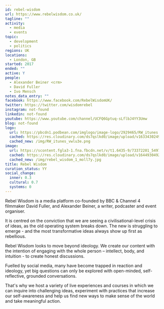 ```yaml
---
id: rebel-wisdom
url: https://www.rebelwisdom.co.uk/
tagline: ""
activity:
  - media
  - events
topic:
  - development
  - politics
regions: UK
locations:
  - London, GB
started: 2017
ended: ""
active: Y
people:
  - Alexander Beiner <crm>
  - David Fuller
  - Ivo Mensch
notes_data_entry: ""
facebook: https://www.facebook.com/RebelWisdomUK/
twitter: https://twitter.com/wisdomrebel
instagram: not-found
linkedin: not-found
youtube: https://www.youtube.com/channel/UCFQ6Gptuq-sLflbJ4YY3Umw
blog: not-found
logo:
  url: https://pbcdn1.podbean.com/imglogo/image-logo/2929465/RW_itunes.png
  cached: https://res.cloudinary.com/ds7qslkd0/image/upload/v1633430249/Ecosystem%20Mapping/RW_itunes_vwlu3e.png
  cached_new: /img/RW_itunes_vwlu3e.png
image:
  url: https://scontent.fgla3-1.fna.fbcdn.net/v/t1.6435-9/73372201_549707012264018_6167972202726555648_n.jpg?_nc_cat=102&ccb=1-5&_nc_sid=cdbe9c&_nc_ohc=vhAKOpk_1M8AX8v3JDn&_nc_ht=scontent.fgla3-1.fna&oh=00_AT9G4Ip1KG9p93Pbp4kOPJxsmgpwVDxbdBxVC56k4Fhifg&oe=62310D04
  cached: https://res.cloudinary.com/ds7qslkd0/image/upload/v1644930492/Ecosystem%20Mapping/rebel_wisdom_1_moll7y.jpg
  cached_new: /img/rebel_wisdom_1_moll7y.jpg
title: Rebel Wisdom
curation_status: YY
social_change:
  inner: 0.3
  cultural: 0.7
  systems: 0
---
```


Rebel Wisdom is a media platform co-founded by BBC & Channel 4 filmmaker David Fuller, and Alexander Beiner, a writer, podcaster and event organiser. 

It is centred on the conviction that we are seeing a civilisational-level crisis of ideas, as the old operating system breaks down. The new is struggling to emerge - and the most transformative ideas always show up first as rebellious.

Rebel Wisdom looks to move beyond ideology. We create our content with the intention of engaging with the whole person – intellect, body, and intuition - to create honest discussions.

Fuelled by social media, many have become trapped in reaction and ideology, yet big questions can only be explored with open-minded, self-reflective, grounded conversations.

That's why we host a variety of live experiences and courses in which we can inquire into challenging ideas,  experiment with practices that increase our self-awareness and help us find new ways to make sense of the world and take meaningful action.
